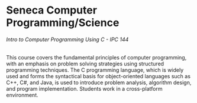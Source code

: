 # Seneca Computer Programming/Science

###### Intro to Computer Programming Using C - IPC 144
This course covers the fundamental principles of computer programming, with an emphasis on problem solving strategies using structured programming techniques. The C programming language, which is widely used and forms the syntactical basis for object-oriented languages such as C++, C#, and Java, is used to introduce problem analysis, algorithm design, and program implementation. Students work in a cross-platform environment.
